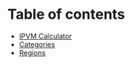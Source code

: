 # Table of contents

* [IPVM Calculator](README.md)
* [Categories](categories.md)
* [Regions](regions.md)